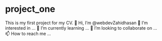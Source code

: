 # project_one
This is my first project for my CV.
👋 Hi, I’m @webdevZahidhasan
👀 I’m interested in ...
🌱 I’m currently learning ...
💞️ I’m looking to collaborate on ...
📫 How to reach me ...
